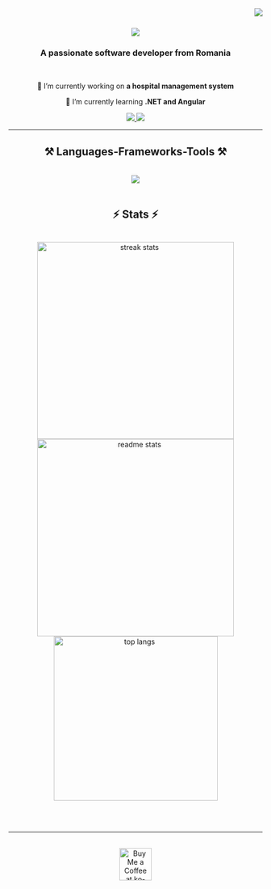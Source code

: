<img align="right" src="https://visitor-badge.laobi.icu/badge?page_id=flaviusstefan.flaviusstefan" />

<h1 align="center">
    <img src="https://readme-typing-svg.herokuapp.com/?font=Righteous&size=35&center=true&vCenter=true&width=500&height=70&duration=4000&lines=Hi+there!+👋;+I'm+Flavius!;" />
</h1>

<h3 align="center">A passionate software developer from Romania</h3>

<br/>

<div align="center">
 
 🔭 I’m currently working on **a hospital management system**
 
 🌱 I’m currently learning **.NET and Angular**

 </div>
 
<div align="center"> 
  <a href="mailto:flaviusstefanungureanu@gmail.com">
    <img src="https://img.shields.io/badge/Gmail-333333?style=for-the-badge&logo=gmail&logoColor=red" />
  </a>
  <a href="https://linkedin.com/in/flaviusstefan" target="_blank">
    <img src="https://img.shields.io/badge/LinkedIn-0077B5?style=for-the-badge&logo=linkedin&logoColor=white" target="_blank" />
  </a>
</div>

 <hr/>
 
<h2 align="center">⚒️ Languages-Frameworks-Tools ⚒️</h2>
<br/>
<div align="center">
    <img src="https://skillicons.dev/icons?i=net,cs,angular,typescript,nodejs,html,css,javascript,mongodb,postgresql,git" />
</div>

<br/>

<h2 align="center">⚡ Stats ⚡</h2>
<br>
<div align=center>
  <img width=390 src="[https://github-readme-streak-stats-FlaviusStefan.vercel.app/?user=FlaviusStefan&count_private=true&theme=react&border_radius=10](https://streak-stats.demolab.com?user=FlaviusStefan&theme=merko)" alt="streak stats"/>
  <img width=390 src="https://github-readme-stats-flaviusstefan.vercel.app/api?username=flaviusstefan&count_private=true&show_icons=true&theme=react&rank_icon=github&border_radius=10" alt="readme stats" />
  <br/>
  <img width=325 align="center" src="https://github-readme-stats-flaviusstefan.vercel.app/api/top-langs/?username=flaviusstefan&hide=HTML&langs_count=8&layout=compact&theme=react&border_radius=10&size_weight=0.5&count_weight=0.5&exclude_repo=github-readme-stats" alt="top langs" />
</div>

<br/><br/>

<hr/>

<br/>

<div align="center">
<a href='https://ko-fi.com/V7V4RAK9C' target='_blank'><img height='64' style='border:0px;height:64px;' src='https://storage.ko-fi.com/cdn/kofi1.png?v=3' border='0' alt='Buy Me a Coffee at ko-fi.com' /></a>
</div>

<br/>

